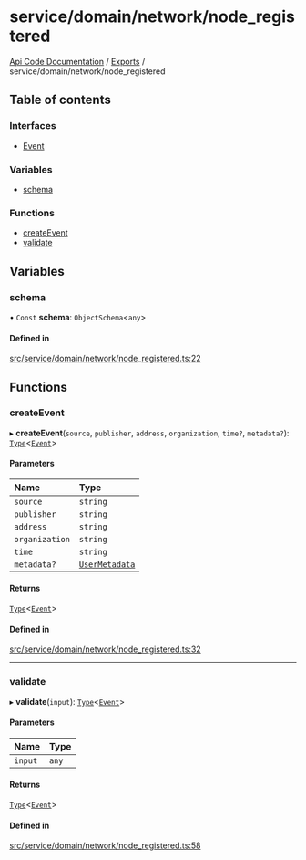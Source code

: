 # service/domain/network/node\_registered
 
[Api Code Documentation](../README.md) / [Exports](../modules.md) / service/domain/network/node\_registered

## Table of contents

### Interfaces

- [Event](../interfaces/service_domain_network_node_registered.Event.md)

### Variables

- [schema](service_domain_network_node_registered.md#schema)

### Functions

- [createEvent](service_domain_network_node_registered.md#createevent)
- [validate](service_domain_network_node_registered.md#validate)

## Variables

### schema

• `Const` **schema**: `ObjectSchema`\<`any`\>

#### Defined in

[src/service/domain/network/node_registered.ts:22](https://github.com/openkfw/TruBudget/blob/90402cb/api/src/service/domain/network/node_registered.ts#L22)

## Functions

### createEvent

▸ **createEvent**(`source`, `publisher`, `address`, `organization`, `time?`, `metadata?`): [`Type`](result.md#type)\<[`Event`](../interfaces/service_domain_network_node_registered.Event.md)\>

#### Parameters

| Name | Type |
| :------ | :------ |
| `source` | `string` |
| `publisher` | `string` |
| `address` | `string` |
| `organization` | `string` |
| `time` | `string` |
| `metadata?` | [`UserMetadata`](service_domain_metadata.md#usermetadata) |

#### Returns

[`Type`](result.md#type)\<[`Event`](../interfaces/service_domain_network_node_registered.Event.md)\>

#### Defined in

[src/service/domain/network/node_registered.ts:32](https://github.com/openkfw/TruBudget/blob/90402cb/api/src/service/domain/network/node_registered.ts#L32)

___

### validate

▸ **validate**(`input`): [`Type`](result.md#type)\<[`Event`](../interfaces/service_domain_network_node_registered.Event.md)\>

#### Parameters

| Name | Type |
| :------ | :------ |
| `input` | `any` |

#### Returns

[`Type`](result.md#type)\<[`Event`](../interfaces/service_domain_network_node_registered.Event.md)\>

#### Defined in

[src/service/domain/network/node_registered.ts:58](https://github.com/openkfw/TruBudget/blob/90402cb/api/src/service/domain/network/node_registered.ts#L58)
